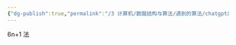 ```yaml
---
{"dg-publish":true,"permalink":"/3 计算机/数据结构与算法/遇到的算法/chatgpt素数/","title":"chatgpt素数"}
---
```



6n+1 法